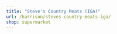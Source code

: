 ```yaml
---
title: "Steve's Country Meats (IGA)"
url: /harrison/steves-country-meats-iga/
shop: supermarket
---
```

